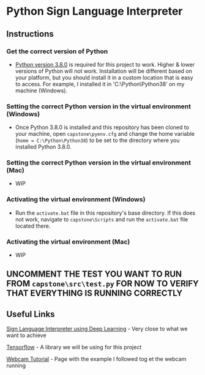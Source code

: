 # Python Sign Language Interpreter

## Instructions

### **Get the correct version of Python**

* [Python version 3.8.0](https://www.python.org/downloads/release/python-380/) is required for this project to work. Higher & lower versions of Python will not work. Installation will be different based on your platform, but you should install it in a custom location that is easy to access. For example, I installed it in 'C:\Python\Python38' on my machine (Windows).

### **Setting the correct Python version in the virtual environment (Windows)**

* Once Python 3.8.0 is installed and this repository has been cloned to your machine, open ```capstone\pyenv.cfg``` and change the home variable (```home = C:\Python\Python38```) to be set to the directory where you installed Python 3.8.0.


### **Setting the correct Python version in the virtual environment (Mac)**

* WIP


### **Activating the virtual environment (Windows)**

* Run the ```activate.bat``` file in this repository's base directory. If this does not work, navigate to ```capstone\Scripts``` and run the ```activate.bat``` file located there.

### **Activating the virtual environment (Mac)**

* WIP

## UNCOMMENT THE TEST YOU WANT TO RUN FROM ```capstone\src\test.py``` FOR NOW TO VERIFY THAT EVERYTHING IS RUNNING CORRECTLY


## Useful Links
[Sign Language Interpreter using Deep Learning](https://github.com/harshbg/Sign-Language-Interpreter-using-Deep-Learning) - Very close to what we want to achieve

[Tensorflow](https://www.tensorflow.org/) - A library we will be using for this project

[Webcam Tutorial](https://stackoverflow.com/questions/604749/how-do-i-access-my-webcam-in-python) - Page with the example I followed tog et the webcam running
